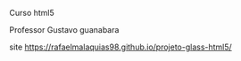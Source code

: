 Curso html5

Professor Gustavo guanabara


site https://rafaelmalaquias98.github.io/projeto-glass-html5/
